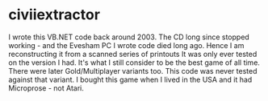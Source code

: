 # civiiextractor
I wrote this VB.NET code back around 2003. The CD long since stopped working - and the Evesham PC I wrote code died long ago. Hence I am reconstructing it from a scanned series of printouts
It was only ever tested on the version I had.
It's what I still consider to be the best game of all time.
There were later Gold/Multiplayer variants too. This code was never tested against that variant.
I bought this game when I lived in the USA and it had Microprose - not Atari.
